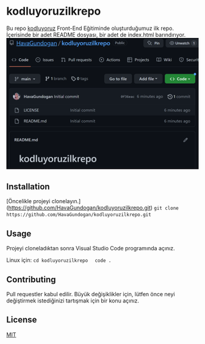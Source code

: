 # kodluyoruzilkrepo
Bu repo [kodluyoruz](https://kodluyoruz.org/tr) Front-End Eğitiminde oluşturduğumuz ilk repo. İçerisinde bir adet README dosyası, bir adet de index.html barındırıyor.
![github görsel](image.png)
## Installation
[Öncelikle projeyi clonelayın.] (https://github.com/HavaGundogan/kodluyoruzilkrepo.git)
``` git clone https://github.com/HavaGundogan/kodluyoruzilkrepo.git ```
## Usage
Projeyi cloneladıktan sonra Visual Studio Code programında açınız.

Linux için:
 ```cd kodluyoruzilkrepo ```
 ``` code .```
## Contributing
Pull requestler kabul edilir. Büyük değişiklikler için, lütfen önce neyi değiştirmek istediğinizi tartışmak için bir konu açınız.
## License
[MIT](https://choosealicense.com/licenses/mit/)